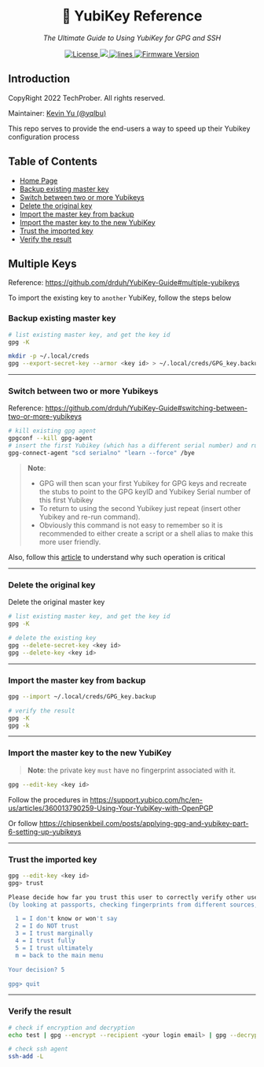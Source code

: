 <h1 align="center">🔐 YubiKey Reference</h1>
<p align="center">
    <em>The Ultimate Guide to Using YubiKey for GPG and SSH</em>
</p>

<p align="center">
    <a href="https://github.com/TechProber/yubikey-reference/blob/master/LICENSE">
      <img src="https://img.shields.io/github/license/TechProber/yubikey-reference?color=critical" alt="License"/>
    </a>
    <a href="https://hits.seeyoufarm.com">
      <img src="https://hits.seeyoufarm.com/api/count/incr/badge.svg?url=https%3A%2F%2Fgithub.com%2FTechProber%2Fyubikey-reference&count_bg=%235322B2&title_bg=%23555555&icon=&icon_color=%23E7E7E7&title=hits&edge_flat=false"/>
    </a>
    <a href="https://img.shields.io/tokei/lines/github/TechProber/yubikey-reference?color=orange">
      <img src="https://img.shields.io/tokei/lines/github/TechProber/yubikey-reference?color=orange" alt="lines">
    </a>
    <a href="https://www.yubico.com/blog/yubikey-firmware-update-yubikey-5-series-with-firmware-5-4/">
        <img src="https://img.shields.io/badge/yubikey--firmware-v5.4.3-brightgreen" alt="Firmware Version">
    </a>
</p>

## Introduction

CopyRight 2022 TechProber. All rights reserved.

Maintainer: [ Kevin Yu (@yqlbu) ](https://github.com/yqlbu)

This repo serves to provide the end-users a way to speed up their Yubikey configuration process

## Table of Contents

- [Home Page](https://github.com/TechProber/yubikey-reference)
- [Backup existing master key](#backup-existing-master-key)
- [Switch between two or more Yubikeys](#switch-between-two-or-more-yubikeys)
- [Delete the original key](#delete-the-original-key)
- [Import the master key from backup](#import-the-master-key-from-backup)
- [Import the master key to the new YubiKey](#import-the-master-key-to-the-new-yubikey)
- [Trust the imported key](#trust-the-imported-key)
- [Verify the result](#verify-the-result)

## Multiple Keys

Reference: https://github.com/drduh/YubiKey-Guide#multiple-yubikeys

To import the existing key to `another` YubiKey, follow the steps below

### Backup existing master key

```bash
# list existing master key, and get the key id
gpg -K

mkdir -p ~/.local/creds
gpg --export-secret-key --armor <key id> > ~/.local/creds/GPG_key.backup
```

---

### Switch between two or more Yubikeys

Reference: https://github.com/drduh/YubiKey-Guide#switching-between-two-or-more-yubikeys

```bash
# kill existing gpg agent
gpgconf --kill gpg-agent
# insert the first Yubikey (which has a different serial number) and run the following command
gpg-connect-agent "scd serialno" "learn --force" /bye
```

> **Note**:
> - GPG will then scan your first Yubikey for GPG keys and recreate the stubs to point to the GPG keyID and Yubikey Serial number of this first Yubikey
> - To return to using the second Yubikey just repeat (insert other Yubikey and re-run command).
> - Obviously this command is not easy to remember so it is recommended to either create a script or a shell alias to make this more user friendly.

Also, follow this [article](https://security.stackexchange.com/questions/181551/create-backup-yubikey-with-identical-pgp-keys#191441) to understand why such operation is critical

---

### Delete the original key

Delete the original master key

```bash
# list existing master key, and get the key id
gpg -K

# delete the existing key
gpg --delete-secret-key <key id>
gpg --delete-key <key id>
```

---

### Import the master key from backup

```bash
gpg --import ~/.local/creds/GPG_key.backup

# verify the result
gpg -K
gpg -k
```

---

### Import the master key to the new YubiKey

> **Note**: the private key `must` have no fingerprint associated with it.

```bash
gpg --edit-key <key id>
```

Follow the procedures in <https://support.yubico.com/hc/en-us/articles/360013790259-Using-Your-YubiKey-with-OpenPGP>

Or follow <https://chipsenkbeil.com/posts/applying-gpg-and-yubikey-part-6-setting-up-yubikeys>

---

### Trust the imported key

```bash
gpg --edit-key <key id>
gpg> trust

Please decide how far you trust this user to correctly verify other users' keys
(by looking at passports, checking fingerprints from different sources, etc.)

  1 = I don't know or won't say
  2 = I do NOT trust
  3 = I trust marginally
  4 = I trust fully
  5 = I trust ultimately
  m = back to the main menu

Your decision? 5

gpg> quit
```

---

### Verify the result

```bash
# check if encryption and decryption
echo test | gpg --encrypt --recipient <your login email> | gpg --decrypt

# check ssh agent
ssh-add -L
```
